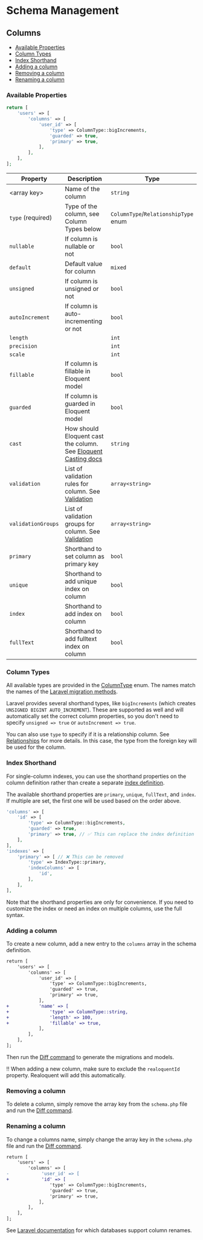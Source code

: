 # Schema Management
## Columns

* [Available Properties](#available-properties)
* [Column Types](#column-types)
* [Index Shorthand](#index-shorthand)
* [Adding a column](#adding-a-column)
* [Removing a column](#removing-a-column)
* [Renaming a column](#renaming-a-column)

### Available Properties

```php
return [
    'users' => [
        'columns' => [
            'user_id' => [
                'type' => ColumnType::bigIncrements,
                'guarded' => true,
                'primary' => true,
            ],
        ],
    ],
];
```

| Property           | Description                                                                                                                         | Type                                 |
|--------------------|-------------------------------------------------------------------------------------------------------------------------------------|--------------------------------------|
| \<array key\>      | Name of the column                                                                                                                  | `string`                             |
| `type` (required)  | Type of the column, see Column Types below                                                                                          | `ColumnType`/`RelationshipType` enum |
| `nullable`         | If column is nullable or not                                                                                                        | `bool`                               |
| `default`          | Default value for column                                                                                                            | `mixed`                              |
| `unsigned`         | If column is unsigned or not                                                                                                        | `bool`                               |
| `autoIncrement`    | If column is auto-incrementing or not                                                                                               | `bool`                               |
| `length`           |                                                                                                                                     | `int`                                |
| `precision`        |                                                                                                                                     | `int`                                |
| `scale`            |                                                                                                                                     | `int`                                |
| `fillable`         | If column is fillable in Eloquent model                                                                                             | `bool`                               |
| `guarded`          | If column is guarded in Eloquent model                                                                                              | `bool`                               |
| `cast`             | How should Eloquent cast the column. See [Eloquent Casting docs](https://laravel.com/docs/10.x/eloquent-mutators#attribute-casting) | `string`                             |
| `validation`       | List of validation rules for column. See [Validation](../eloquent/validation.md)                                                    | `array<string>`                      |
| `validationGroups` | List of validation groups for column. See [Validation](../eloquent/validation.md)                                                   | `array<string>`                      |
| `primary`          | Shorthand to set column as primary key                                                                                              | `bool`                               |
| `unique`           | Shorthand to add unique index on column                                                                                             | `bool`                               |
| `index`            | Shorthand to add index on column                                                                                                    | `bool`                               |
| `fullText`         | Shorthand to add fulltext index on column                                                                                           | `bool`                               |

### Column Types

All available types are provided in the [ColumnType](../../src/Enums/ColumnType.php) enum. The names match the names of the [Laravel migration methods](https://laravel.com/docs/10.x/migrations#available-column-types).

Laravel provides several shorthand types, like `bigIncrements` (which creates `UNSIGNED BIGINT AUTO_INCREMENT`). These are supported as well and will 
automatically set the correct column properties, so you don't need to specify `unsigned => true` or `autoIncrement => true`.

You can also use `type` to specify if it is a relationship column. See [Relationships](../eloquent/relationships.md) for more 
details. In this case, the type from the foreign key will be used for the column.

### Index Shorthand

For single-column indexes, you can use the shorthand properties on the column definition rather than create a separate [index definition](indexes.md).

The available shorthand properties are `primary`, `unique`, `fullText`, and `index`. If multiple are set, the first one will be used based on the order above.

```php 
'columns' => [
    'id' => [
        'type' => ColumnType::bigIncrements,
        'guarded' => true,
        'primary' => true, // ✅ This can replace the index definition below
    ],
],
'indexes' => [
    'primary' => [ // ❌ This can be removed
        'type' => IndexType::primary,
        'indexColumns' => [
            'id',
        ],
    ],
],
```

Note that the shorthand properties are only for convenience. If you need to customize the index or need an index on multiple columns, use the full syntax.

### Adding a column

To create a new column, add a new entry to the `columns` array in the schema definition.

```diff
return [
    'users' => [
        'columns' => [
            'user_id' => [
                'type' => ColumnType::bigIncrements,
                'guarded' => true,
                'primary' => true,
            ],
+           'name' => [
+               'type' => ColumnType::string,
+               'length' => 100,
+               'fillable' => true,
            ],
        ],
    ],
];
```

Then run the [Diff command](../commands/diff.md) to generate the migrations and models.

‼️ When adding a new column, make sure to exclude the `realoquentId` property. Realoquent will add this automatically.

### Removing a column
To delete a column, simply remove the array key from the `schema.php` file and run the [Diff command](../commands/diff.md).

### Renaming a column
To change a columns name, simply change the array key in the `schema.php` file and run the [Diff command](../commands/diff.md).

```diff
return [
    'users' => [
        'columns' => [
-            'user_id' => [
+            'id' => [
                'type' => ColumnType::bigIncrements,
                'guarded' => true,
                'primary' => true,
            ],
        ],
    ],
];
```

See [Laravel documentation](https://laravel.com/docs/10.x/migrations#renaming-columns) for which databases support column renames.
